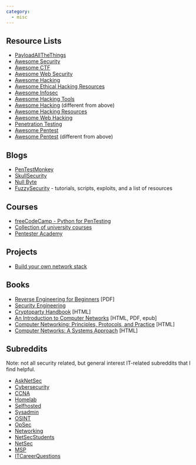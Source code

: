 ```yaml
---
category:
  - misc
---
```


## Resource Lists
- [PayloadAllTheThings](https://github.com/swisskyrepo/PayloadsAllTheThings)
- [Awesome Security](https://github.com/sbilly/awesome-security)
- [Awesome CTF](https://github.com/apsdehal/awesome-ctf)
- [Awesome Web Security](https://github.com/qazbnm456/awesome-web-security)
- [Awesome Hacking](https://github.com/carpedm20/awesome-hacking)
- [Awesome Ethical Hacking Resources](https://github.com/husnainfareed/Awesome-Ethical-Hacking-Resources)
- [Awesome Infosec](https://github.com/onlurking/awesome-infosec)
- [Awesome Hacking Tools](https://github.com/jekil/awesome-hacking)
- [Awesome Hacking](https://github.com/Hack-with-Github/Awesome-Hacking) (different from above)
- [Awesome Hacking Resources](https://github.com/vitalysim/Awesome-Hacking-Resources)
- [Awesome Web Hacking](https://github.com/infoslack/awesome-web-hacking)
- [Penetration Testing](https://github.com/wtsxDev/Penetration-Testing)
- [Awesome Pentest](https://github.com/enaqx/awesome-pentest)
- [Awesome Pentest](https://github.com/Muhammd/Awesome-Pentest) (different from above)

## Blogs
- [PenTestMonkey](https://web.archive.org/web/20200831150802/http://pentestmonkey.net/)
- [SkullSecurity](https://blog.skullsecurity.org/)
- [Null Byte](https://null-byte.wonderhowto.com/)
- [FuzzySecurity](http://www.fuzzysecurity.com/) - tutorials, scripts, exploits, and a list of resources

## Courses
- [freeCodeCamp - Python for PenTesting](https://www.freecodecamp.org/learn/information-security/python-for-penetration-testing/)
- [Collection of university courses](https://github.com/prakhar1989/awesome-courses#security)
- [Pentester Academy](https://www.pentesteracademy.com/topics)
 
## Projects
- [Build your own network stack](https://github.com/danistefanovic/build-your-own-x#build-your-own-network-stack)

## Books
- [Reverse Engineering for Beginners](https://beginners.re/) \[PDF]
- [Security Engineering](https://www.cl.cam.ac.uk/~rja14/book.html)
- [Cryptoparty Handbook](https://cryptoparty.is/handbook//) \[HTML]
- [An Introduction to Computer Networks](https://intronetworks.cs.luc.edu/) \[HTML, PDF, epub]
- [Computer Networking: Principles, Protocols, and Practice](https://www.computer-networking.info/1st/html/index.html) \[HTML]
- [Computer Networks: A Systems Approach](https://book.systemsapproach.org/) \[HTML]

## Subreddits
Note: not all security related, but general interest IT-related subreddits that I find helpful.
- [AskNetSec](https://old.reddit.com/r/AskNetsec/)
- [Cybersecurity](https://old.reddit.com/r/cybersecurity/)
- [CCNA](https://old.reddit.com/r/ccna)
- [Homelab](https://old.reddit.com/r/homelab/)
- [Selfhosted](https://old.reddit.com/r/selfhosted/)
- [Sysadmin](https://old.reddit.com/r/sysadmin/)
- [OSINT](https://old.reddit.com/r/OSINT/)
- [OpSec](https://old.reddit.com/r/opsec/)
- [Networking](https://old.reddit.com/r/networking/)
- [NetSecStudents](https://old.reddit.com/r/netsecstudents/)
- [NetSec](https://old.reddit.com/r/netsec/)
- [MSP](https://old.reddit.com/r/msp/)
- [ITCareerQuestions](https://old.reddit.com/r/ITCareerQuestions/)


